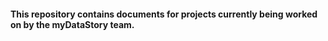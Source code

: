 
#### This repository contains documents for projects currently being worked on by the myDataStory team.

